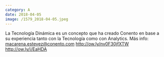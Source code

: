 ```yaml
--- 
category: A 
date: 2018-04-05 
image: /1579_2018-04-05.jpeg 
--- 
```


La Tecnología Dinámica es un concepto que ha creado Conento en base a su experiencia tanto con la Tecnología como con Analytics. Más info: macarena.estevez@conento.com http://ow.ly/nv0F30jfXTW http://ow.ly/i/EaHDA